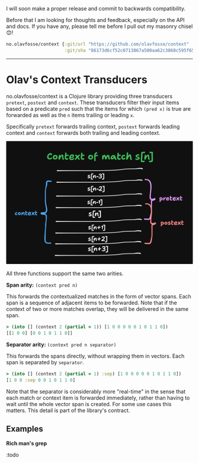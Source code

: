 I will soon make a proper release and commit to backwards compatibility.

Before that I am looking for thoughts and feedback, especially on the API and docs. If you have any, please tell me before I pull out my masonry chisel 😊!

```clj
no.olavfosse/context {:git/url "https://github.com/olavfosse/context"
                      :git/sha "86173d6cf52c0713867a500aa62c3868c595f659"}
```
---

# Olav's Context Transducers
no.olavfosse/context is a Clojure library providing three transducers
`pretext`, `postext` and `context`. These transducers filter their input
items based on a predicate `pred` such that the items for which `(pred x)` is true
are forwarded as well as the `n` items trailing or leading `x`.

Specifically `pretext` forwards trailing context, `postext` forwards leading context and
`context` forwards both trailing and leading context.

<img src="./illustration.png"  width="600"/>

All three functions support the same two arities.

**Span arity:** `(context pred n)`

This forwards the contextualized matches in the form of vector
spans. Each span is a sequence of adjacent items to be forwarded. Note that if the context of two or more matches overlap, they will be delivered in the same span.

```clj
> (into [] (context 2 (partial = 1)) [1 0 0 0 0 0 1 0 1 1 0])
[[1 0 0] [0 0 1 0 1 1 0]]
```

**Separator arity:** `(context pred n separator)`

This forwards the spans directly, without wrapping them in vectors. Each span is separated by `separator`.

```clj
> (into [] (context 2 (partial = 1) :sep) [1 0 0 0 0 0 1 0 1 1 0])
[1 0 0 :sep 0 0 1 0 1 1 0]
```
Note that the separator is considerably more "real-time" in the sense that each match or context item is forwarded immediately, rather than having to wait until the whole vector span is created. For some use cases this matters. This detail is part of the library's contract.

## Examples

**Rich man's grep**

:todo
